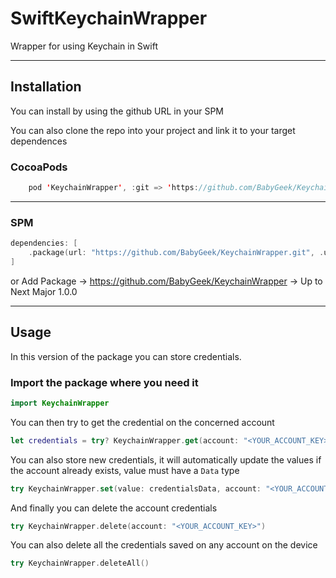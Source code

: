 # SwiftKeychainWrapper
Wrapper for using Keychain in Swift

---

## Installation 

You can install by using the github URL in your SPM

You can also clone the repo into your project and link it to your target dependences

### CocoaPods

```swift
    pod 'KeychainWrapper', :git => 'https://github.com/BabyGeek/KeychainWrapper.git', :tag => "v1.0.0"
```

---

### SPM

```swift
dependencies: [
    .package(url: "https://github.com/BabyGeek/KeychainWrapper.git", .upToNextMajor(from: "1.0.0"))
]
```

or Add Package -> https://github.com/BabyGeek/KeychainWrapper -> Up to Next Major 1.0.0

---

## Usage

In this version of the package you can store credentials.

### Import the package where you need it

```Swift
import KeychainWrapper
```

You can then try to get the credential on the concerned account

```Swift
let credentials = try? KeychainWrapper.get(account: "<YOUR_ACCOUNT_KEY>")
```
You can also store new credentials, it will automatically update the values if the account already exists, value must have a `Data` type

```Swift
try KeychainWrapper.set(value: credentialsData, account: "<YOUR_ACCOUNT_KEY>")
```

And finally you can delete the account credentials

```Swift
try KeychainWrapper.delete(account: "<YOUR_ACCOUNT_KEY>")
```

You can also delete all the credentials saved on any account on the device

```Swift
try KeychainWrapper.deleteAll()
```
